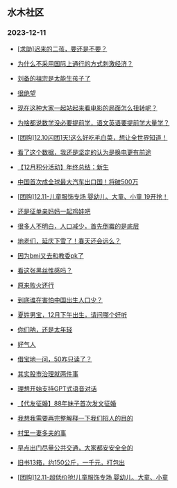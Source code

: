 ## 水木社区 
### 2023-12-11

+ [[求助]迟来的二孩，要还是不要？](https://www.mysmth.net/nForum/article/Children/932718474)

+ [为什么不采用国际上通行的方式刺激经济？](https://www.mysmth.net/nForum/article/WorkLife/3456118)

+ [刘备的祖宗是太能生孩子了](https://www.mysmth.net/nForum/article/Joke/4140861)

+ [很绝望](https://www.mysmth.net/nForum/article/FamilyLife/1766518080)

+ [现在这种大家一起站起来看电影的局面怎么扭转呢？](https://www.mysmth.net/nForum/article/PreUnivEdu/130122)

+ [为啥都说数学没必要提前学，语文英语要提前学大量学？](https://www.mysmth.net/nForum/article/ChildEducation/2320085)

+ [[团购]12.10闪团1天!这么好吃毛白菜，想让全世界知道！](https://www.mysmth.net/nForum/article/ADAgent_TG/1313951)

+ [看了这个数据，我还是坚定的认为是换电更有前途](https://www.mysmth.net/nForum/article/GreenAuto/1424509)

+ [【12月积分活动】年终总结：新生](https://www.mysmth.net/nForum/article/Age/20322778)

+ [中国首次成全球最大汽车出口国！将破500万](https://www.mysmth.net/nForum/article/AutoWorld/1944736011)

+ [[团购]12.11-儿童服饰专场 婴幼儿、大童、小童 19开抢！](https://www.mysmth.net/nForum/article/ADAgent_TG/1314008)

+ [还是征单亲妈妈一起鸡娃吧](https://www.mysmth.net/nForum/article/Divorce/2054931)

+ [很多人不明白，人口减少，首先倒霉的是底层](https://www.mysmth.net/nForum/article/FamilyLife/1766519127)

+ [地老们，延庆下雪了！春天还会远么？](https://www.mysmth.net/nForum/article/Tooooold/388904)

+ [因为bmi又去和教委pk了](https://www.mysmth.net/nForum/article/ChildEducation/2320452)

+ [看这张黑丝性感吗？](https://www.mysmth.net/nForum/article/Elite/2841838)

+ [原来败火还行](https://www.mysmth.net/nForum/article/MyFamily/202543)

+ [到底谁在害怕中国出生人口少？](https://www.mysmth.net/nForum/article/FamilyLife/1766518383)

+ [夏姓男宝，12月下午出生，请问哪个好听](https://www.mysmth.net/nForum/article/Children/932718488)

+ [你们呐，还是太年轻](https://www.mysmth.net/nForum/article/Stock/10716719)

+ [好气人](https://www.mysmth.net/nForum/article/Age/20322982)

+ [借宝地一问，50咋只读了？](https://www.mysmth.net/nForum/article/OldSongs/407153)

+ [其实股市治理就两件事](https://www.mysmth.net/nForum/article/Stock/10717478)

+ [理想开始支持GPT式语音对话](https://www.mysmth.net/nForum/article/GreenAuto/1424945)

+ [【代友征婚】88年妹子首次发文征婚](https://www.mysmth.net/nForum/article/PieLove/2870836)

+ [我想我需要再完整解释一下我们招人的目的](https://www.mysmth.net/nForum/article/WorkLife/3457445)

+ [村里一妻多夫的事](https://www.mysmth.net/nForum/article/MyFamily/202330)

+ [早点出门尽量公共交通，大家都安安全全的](https://www.mysmth.net/nForum/article/AutoWorld/1944738490)

+ [旧书13箱，约150公斤，一千元，打包出](https://www.mysmth.net/nForum/article/Reader/738490)

+ [[团购]12.11-超低价抢!儿童服饰专场 婴幼儿、大童、小童](https://www.mysmth.net/nForum/article/ADAgent_TG/1314008)

